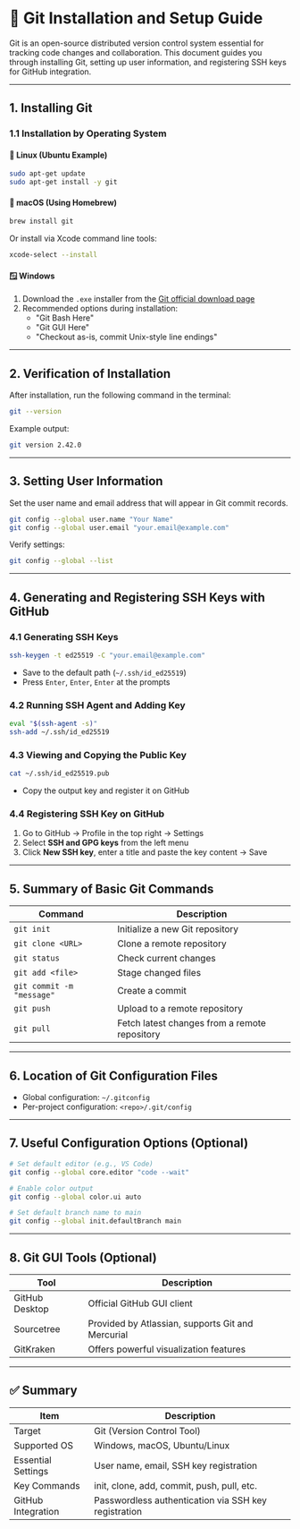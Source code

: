# 🔧 Git Installation and Setup Guide

Git is an open-source distributed version control system essential for tracking code changes and collaboration. This document guides you through installing Git, setting up user information, and registering SSH keys for GitHub integration.

---

## 1. Installing Git

### 1.1 Installation by Operating System

#### 🐧 Linux (Ubuntu Example)

```bash
sudo apt-get update
sudo apt-get install -y git
```

#### 🍎 macOS (Using Homebrew)

```bash
brew install git
```

Or install via Xcode command line tools:

```bash
xcode-select --install
```

#### 🪟 Windows

1. Download the `.exe` installer from the [Git official download page](https://git-scm.com/downloads)
2. Recommended options during installation:
   - "Git Bash Here"
   - "Git GUI Here"
   - "Checkout as-is, commit Unix-style line endings"

---

## 2. Verification of Installation

After installation, run the following command in the terminal:

```bash
git --version
```

Example output:

```bash
git version 2.42.0
```

---

## 3. Setting User Information

Set the user name and email address that will appear in Git commit records.

```bash
git config --global user.name "Your Name"
git config --global user.email "your.email@example.com"
```

Verify settings:

```bash
git config --global --list
```

---

## 4. Generating and Registering SSH Keys with GitHub

### 4.1 Generating SSH Keys

```bash
ssh-keygen -t ed25519 -C "your.email@example.com"
```

- Save to the default path (`~/.ssh/id_ed25519`)
- Press `Enter`, `Enter`, `Enter` at the prompts

### 4.2 Running SSH Agent and Adding Key

```bash
eval "$(ssh-agent -s)"
ssh-add ~/.ssh/id_ed25519
```

### 4.3 Viewing and Copying the Public Key

```bash
cat ~/.ssh/id_ed25519.pub
```

- Copy the output key and register it on GitHub

### 4.4 Registering SSH Key on GitHub

1. Go to GitHub → Profile in the top right → Settings
2. Select **SSH and GPG keys** from the left menu
3. Click **New SSH key**, enter a title and paste the key content → Save

---

## 5. Summary of Basic Git Commands

| Command | Description |
|--------|------|
| `git init` | Initialize a new Git repository |
| `git clone <URL>` | Clone a remote repository |
| `git status` | Check current changes |
| `git add <file>` | Stage changed files |
| `git commit -m "message"` | Create a commit |
| `git push` | Upload to a remote repository |
| `git pull` | Fetch latest changes from a remote repository |

---

## 6. Location of Git Configuration Files

- Global configuration: `~/.gitconfig`
- Per-project configuration: `<repo>/.git/config`

---

## 7. Useful Configuration Options (Optional)

```bash
# Set default editor (e.g., VS Code)
git config --global core.editor "code --wait"

# Enable color output
git config --global color.ui auto

# Set default branch name to main
git config --global init.defaultBranch main
```

---

## 8. Git GUI Tools (Optional)

| Tool | Description |
|------|------|
| GitHub Desktop | Official GitHub GUI client |
| Sourcetree | Provided by Atlassian, supports Git and Mercurial |
| GitKraken | Offers powerful visualization features |

---

## ✅ Summary

| Item | Description |
|------|------|
| Target | Git (Version Control Tool) |
| Supported OS | Windows, macOS, Ubuntu/Linux |
| Essential Settings | User name, email, SSH key registration |
| Key Commands | init, clone, add, commit, push, pull, etc. |
| GitHub Integration | Passwordless authentication via SSH key registration |

